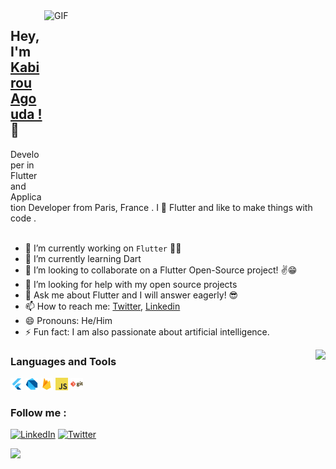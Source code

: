 <img align="right" alt="GIF" src="https://github.com/abhisheknaiidu/abhisheknaiidu/blob/master/code.gif?raw=true" width="450" height="300" />

## Hey, I'm [Kabirou Agouda !](https://www.linkedin.com/in/kabirou-agouda/) 👋 <a align="left">

Developer in Flutter and Application Developer from Paris, France . I 💙 Flutter and like to make things with code .
<br/>
<br/>

- 🔭 I’m currently working on `Flutter` 🚀💙
- 🌱 I’m currently learning Dart
- 👯 I’m looking to collaborate on a Flutter Open-Source project! ✌😁
- 🤔 I’m looking for help with my open source projects
- 💬 Ask me about Flutter and I will answer eagerly! 😎
- 📫 How to reach me: [Twitter](https://twitter.com/kabirou_agouda/), [Linkedin](https://www.linkedin.com/in/kabirou-agouda/)
- 😄 Pronouns: He/Him
- ⚡ Fun fact: I am also passionate about artificial intelligence.

<a href="https://github.com/kagouda">
  <img align="right" src="https://github-readme-stats.vercel.app/api/top-langs/?username=kagouda&theme=light&hide_langs_below=1" />
</a>

### Languages and Tools

<code><img height="20" src="https://raw.githubusercontent.com/github/explore/80688e429a7d4ef2fca1e82350fe8e3517d3494d/topics/flutter/flutter.png"></code>
<code><img height="20" src="https://raw.githubusercontent.com/github/explore/80688e429a7d4ef2fca1e82350fe8e3517d3494d/topics/dart/dart.png"></code>
<code><img height="20" src="https://raw.githubusercontent.com/github/explore/80688e429a7d4ef2fca1e82350fe8e3517d3494d/topics/firebase/firebase.png"></code>
<code><img height="20" src="https://raw.githubusercontent.com/github/explore/80688e429a7d4ef2fca1e82350fe8e3517d3494d/topics/javascript/javascript.png"></code>
<code><img height="20" src="https://raw.githubusercontent.com/github/explore/80688e429a7d4ef2fca1e82350fe8e3517d3494d/topics/git/git.png"></code>


### Follow me :

<a href="https://www.linkedin.com/in/kabirou-agouda/" target="_blank"><img src="https://img.shields.io/badge/LinkedIn-%230077B5.svg?&style=flat-square&logo=linkedin&logoColor=white" alt="LinkedIn"></a>
<a href="https://www.twitter.com/kabirou_agouda" target="_blank"><img src="https://img.shields.io/badge/Twitter-%231877F2.svg?&style=flat-square&logo=twitter&logoColor=white" alt="Twitter"></a>
</a>
<br/>

<img align="left" src="https://github-readme-stats.vercel.app/api?username=kagouda&show_icons=true&title_color=fff&icon_color=79ff97&text_color=9f9f9f&bg_color=151515"/>


<br/>
<br/>

